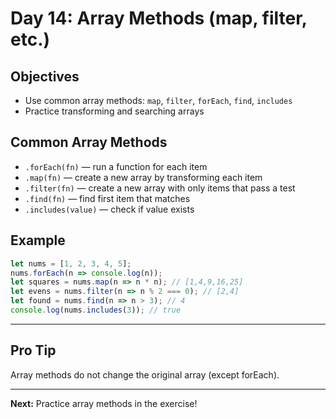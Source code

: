 # Day 14: Array Methods (map, filter, etc.)

## Objectives
- Use common array methods: `map`, `filter`, `forEach`, `find`, `includes`
- Practice transforming and searching arrays

## Common Array Methods
- `.forEach(fn)` — run a function for each item
- `.map(fn)` — create a new array by transforming each item
- `.filter(fn)` — create a new array with only items that pass a test
- `.find(fn)` — find first item that matches
- `.includes(value)` — check if value exists

## Example
```js
let nums = [1, 2, 3, 4, 5];
nums.forEach(n => console.log(n));
let squares = nums.map(n => n * n); // [1,4,9,16,25]
let evens = nums.filter(n => n % 2 === 0); // [2,4]
let found = nums.find(n => n > 3); // 4
console.log(nums.includes(3)); // true
```

---

## Pro Tip
Array methods do not change the original array (except forEach).

---

**Next:** Practice array methods in the exercise!
